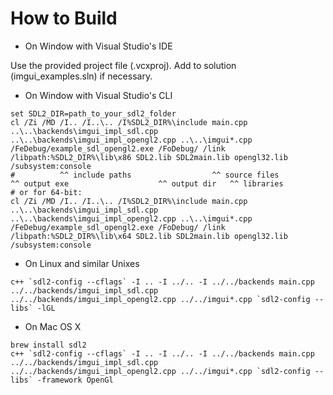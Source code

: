 
# How to Build

- On Window with Visual Studio's IDE

Use the provided project file (.vcxproj). Add to solution (imgui_examples.sln) if necessary.

- On Window with Visual Studio's CLI

```
set SDL2_DIR=path_to_your_sdl2_folder
cl /Zi /MD /I.. /I..\.. /I%SDL2_DIR%\include main.cpp ..\..\backends\imgui_impl_sdl.cpp ..\..\backends\imgui_impl_opengl2.cpp ..\..\imgui*.cpp /FeDebug/example_sdl_opengl2.exe /FoDebug/ /link /libpath:%SDL2_DIR%\lib\x86 SDL2.lib SDL2main.lib opengl32.lib /subsystem:console
#          ^^ include paths                  ^^ source files                                                           ^^ output exe                    ^^ output dir   ^^ libraries
# or for 64-bit:
cl /Zi /MD /I.. /I..\.. /I%SDL2_DIR%\include main.cpp ..\..\backends\imgui_impl_sdl.cpp ..\..\backends\imgui_impl_opengl2.cpp ..\..\imgui*.cpp /FeDebug/example_sdl_opengl2.exe /FoDebug/ /link /libpath:%SDL2_DIR%\lib\x64 SDL2.lib SDL2main.lib opengl32.lib /subsystem:console
```

- On Linux and similar Unixes

```
c++ `sdl2-config --cflags` -I .. -I ../.. -I ../../backends main.cpp ../../backends/imgui_impl_sdl.cpp ../../backends/imgui_impl_opengl2.cpp ../../imgui*.cpp `sdl2-config --libs` -lGL
```

- On Mac OS X

```
brew install sdl2
c++ `sdl2-config --cflags` -I .. -I ../.. -I ../../backends main.cpp ../../backends/imgui_impl_sdl.cpp ../../backends/imgui_impl_opengl2.cpp ../../imgui*.cpp `sdl2-config --libs` -framework OpenGl
```
